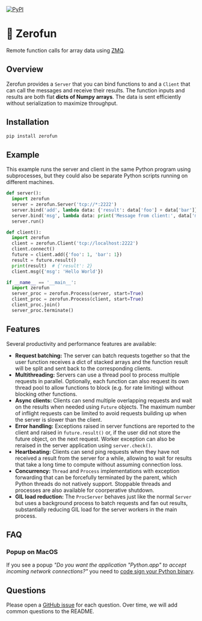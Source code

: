 [![PyPI](https://img.shields.io/pypi/v/zerofun.svg)](https://pypi.python.org/pypi/zerofun/#history)

# 🙅 Zerofun

Remote function calls for array data using [ZMQ](https://zeromq.org/).

## Overview

Zerofun provides a `Server` that you can bind functions to and a `Client` that
can call the messages and receive their results. The function inputs and
results are both flat **dicts of Numpy arrays**. The data is sent efficiently
without serialization to maximize throughput.

## Installation

```sh
pip install zerofun
```

## Example

This example runs the server and client in the same Python program using
subprocesses, but they could also be separate Python scripts running on
different machines.

```python
def server():
  import zerofun
  server = zerofun.Server('tcp://*:2222')
  server.bind('add', lambda data: {'result': data['foo'] + data['bar']})
  server.bind('msg', lambda data: print('Message from client:', data['msg']))
  server.run()

def client():
  import zerofun
  client = zerofun.Client('tcp://localhost:2222')
  client.connect()
  future = client.add({'foo': 1, 'bar': 1})
  result = future.result()
  print(result)  # {'result': 2}
  client.msg({'msg': 'Hello World'})

if __name__ == '__main__':
  import zerofun
  server_proc = zerofun.Process(server, start=True)
  client_proc = zerofun.Process(client, start=True)
  client_proc.join()
  server_proc.terminate()
```

## Features

Several productivity and performance features are available:

- **Request batching:** The server can batch requests together so that the user
  function receives a dict of stacked arrays and the function result will be
  split and sent back to the corresponding clients.
- **Multithreading:** Servers can use a thread pool to process multiple
  requests in parallel. Optionally, each function can also request its own
  thread pool to allow functions to block (e.g. for rate limiting) without
  blocking other functions.
- **Async clients:** Clients can send multiple overlapping requests and wait
  on the results when needed using `Future` objects. The maximum number of
  inflight requests can be limited to avoid requests building up when the
  server is slower than the client.
- **Error handling:** Exceptions raised in server functions are reported to the
  client and raised in `future.result()` or, if the user did not store the
  future object, on the next request. Worker exception can also be reraised in
  the server application using `server.check()`.
- **Heartbeating:** Clients can send ping requests when they have not received
  a result from the server for a while, allowing to wait for results that take
  a long time to compute without assuming connection loss.
- **Concurrency:** `Thread` and `Process` implementations with exception
  forwarding that can be forcefully terminated by the parent, which Python
  threads do not natively support. Stoppable threads and processes are also
  available for coorperative shutdown.
- **GIL load reduction:** The `ProcServer` behaves just like the normal
  `Server` but uses a background process to batch requests and fan out results,
  substantially reducing GIL load for the server workers in the main process.

## FAQ

### Popup on MacOS

If you see a popup *"Do you want the application "Python.app" to accept
incoming network connections?"* you need to [code sign your Python
binary](https://stackoverflow.com/a/61462541).

## Questions

Please open a [GitHub issue](https://github.com/danijar/zerofun/issues) for
each question. Over time, we will add common questions to the README.
